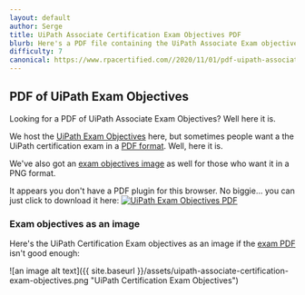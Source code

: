 ```yaml
---
layout: default
author: Serge
title: UiPath Associate Certification Exam Objectives PDF      
blurb: Here's a PDF file containing the UiPath Associate Exam objectives.
difficulty: 7
canonical: https://www.rpacertified.com//2020/11/01/pdf-uipath-associate-exam-objectives.html
---
```


## PDF of UiPath Exam Objectives

Looking for a PDF of UiPath Associate Exam Objectives? Well here it is.

We host the [UiPath Exam Objectives](/associate-objectives.html) here, but sometimes people want a the UiPath certification exam in a [PDF format](uipath-associate-certification-exam-objectives.pdf). Well, here it is.

We've also got an [exam objectives image](http://uipath.rpacertified.com/2020/10/15/image-uipath-certification-exam-objectives.html) as well for those who want it in a PNG format.

<object data="/assets/associate-objectives.html" type="application/pdf" width="100%"> 
  <p>It appears you don't have a PDF plugin for this browser.
   No biggie... you can just click to
  download it here: <a href="/assets/uipath-associate-certification-exam-objectives.pdf"><img src="download-objectives-pdf" alt="UiPath Exam Objectives PDF"/></a> </p>  
</object>

### Exam objectives as an image

Here's the UiPath Certification Exam objectives as an image if the [exam PDF](/assets/uipath-associate-certification-exam-objectives.pdf) isn't good enough:

![an image alt text]({{ site.baseurl }}/assets/uipath-associate-certification-exam-objectives.png "UiPath Certification Exam Objectives")

